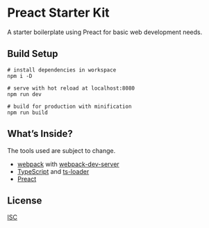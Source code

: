 # Preact Starter Kit
A starter boilerplate using Preact for basic web development needs.

## Build Setup
```
# install dependencies in workspace
npm i -D

# serve with hot reload at localhost:8080
npm run dev

# build for production with minification
npm run build
```

## What’s Inside?
The tools used are subject to change.
* [webpack](https://webpack.js.org/) with [webpack-dev-server](https://github.com/webpack/webpack-dev-server)
* [TypeScript](https://github.com/Microsoft/TypeScript) and [ts-loader](https://github.com/TypeStrong/ts-loader)
* [Preact](https://preactjs.com/)

## License
[ISC](https://github.com/adrienloup/preact-starter-kit/blob/master/LICENSE.md)